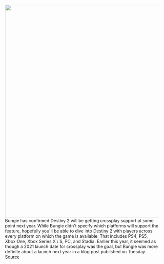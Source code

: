 <img src='https://cdn.vox-cdn.com/thumbor/FIB7pI85g-UiEKEZjGdZzF4V38k=/0x0:1920x1080/1200x800/filters:focal(807x387:1113x693)/cdn.vox-cdn.com/uploads/chorus_image/image/68478688/media_stasis_3.5.jpg' width='700px' /><br/>
Bungie has confirmed Destiny 2 will be getting crossplay support at some point next year. While Bungie didn't specify which platforms will support the feature, hopefully you'll be able to dive into Destiny 2 with players across every platform on which the game is available. That includes PS4, PS5, Xbox One, Xbox Series X / S, PC, and Stadia. Earlier this year, it seemed as though a 2021 launch date for crossplay was the goal, but Bungie was more definite about a launch next year in a blog post published on Tuesday.
<a href='https://www.theverge.com/2020/12/8/22163382/bungie-destiny-2-crossplay-next-year-2021-launch'> Source <a/>
